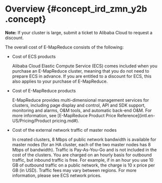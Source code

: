 # Overview {#concept_ird_zmn_y2b .concept}

**Note:** If your cluster is large, submit a ticket to Alibaba Cloud to request a discount.

The overall cost of E-MapReduce consists of the following:

-   Cost of ECS products

    Alibaba Cloud Elastic Compute Service \(ECS\) comes included when you purchase an E-MapReduce cluster, meaning that you do not need to prepare ECS in advance. If you are entitled to a discount for ECS, this also applies to your purchase of E-MapReduce.

-   Cost of E-MapReduce products

    E-MapReduce provides multi-dimensional management services for clusters, including page display and control, API and SDK support, monitoring and alarms, O&M tools, and automatic back-end O&M. For more information, see [E-MapReduce Product Price Reference](intl.en-US/Pricing/Product pricing.md#).

-   Cost of the external network traffic of master nodes

    In created clusters, 8 Mbps of public network bandwidth is available for master nodes \(for an HA cluster, each of the two master nodes has 8 Mbps of bandwidth\). Traffic is Pay-As-You-Go and is not included in the cost of the clusters. You are charged on an hourly basis for outbound traffic, but inbound traffic is free. For example, if in an hour you use 10 GB of outbound traffic on a public network, the charge is 10 x price per GB \(in USD\). Traffic fees may vary between regions. For more information, please see ECS network prices.


